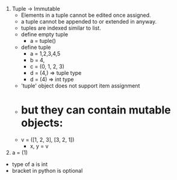 1.  Tuple -> Immutable
    - Elements in a tuple cannot be edited once assigned.
    - a tuple cannot be appended to or extended in anyway.
    - tuples are indexed similar to list.
    - define empty tuple
      - a = tuple()
    - define tuple
      - a = 1,2,3,4,5
      - b = 4,
      - c = (0, 1, 2, 3)
      - d = (4,) => tuple type
      - d = (4) => int type
    - 'tuple' object does not support item assignment
    - # but they can contain mutable objects:
    - v = ([1, 2, 3], [3, 2, 1])
      - x, y = v
2.  a = (1)

- type of a is int
- bracket in python is optional
